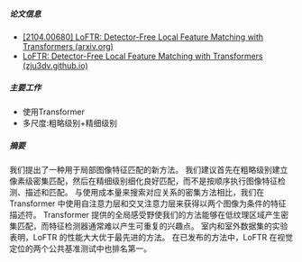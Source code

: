 ##### 论文信息
- [[2104.00680] LoFTR: Detector-Free Local Feature Matching with Transformers (arxiv.org)](https://arxiv.org/abs/2104.00680)
- [LoFTR: Detector-Free Local Feature Matching with Transformers (zju3dv.github.io)](https://zju3dv.github.io/loftr/?utm_source=catalyzex.com)
##### 主要工作
- 使用Transformer
- 多尺度:粗略级别+精细级别
##### 摘要
我们提出了一种用于局部图像特征匹配的新方法。 我们建议首先在粗略级别建立像素级密集匹配，然后在精细级别细化良好匹配，而不是按顺序执行图像特征检测、描述和匹配。 与使用成本量来搜索对应关系的密集方法相比，我们在 Transformer 中使用自注意力层和交叉注意力层来获得以两个图像为条件的特征描述符。 Transformer 提供的全局感受野使我们的方法能够在低纹理区域产生密集匹配，而特征检测器通常难以产生可重复的兴趣点。 室内和室外数据集的实验表明，LoFTR 的性能大大优于最先进的方法。 在已发布的方法中，LoFTR 在视觉定位的两个公共基准测试中也排名第一。